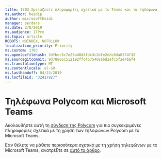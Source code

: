 ```yaml
---
title: 1703 Χρειάζεστε πληροφορίες σχετικά με το Teams και τα τηλέφωνα Polycom
ms.author: heidip
author: microsoftheidi
manager: serdars
ms.date: 2/8/2019
ms.audience: ITPro
ms.topic: article
ROBOTS: NOINDEX, NOFOLLOW
localization_priority: Priority
ms.custom: 1703
ms.openlocfilehash: 3dfbec5c7e29a40d1fdc3c2dfe2edc0da6374f32
ms.sourcegitcommit: 9d78905c512192ffc4675468abd2efc5f2e4baf4
ms.translationtype: HT
ms.contentlocale: el-GR
ms.lasthandoff: 04/23/2019
ms.locfileid: "32417927"
---
```

# <a name="polycom-phones-and-microsoft-teams"></a>Τηλέφωνα Polycom και Microsoft Teams

Ακολουθήστε αυτή τη [σύνδεση της Polycom](http://www.polycom.com/content/dam/polycom/common/documents/faqs/polycom-phones-and-microsoft-teams-faq-enus.pdf) για πιο συγκεκριμένες πληροφορίες σχετικά με τη χρήση των τηλεφώνων Polycom με το Microsoft Teams.

Εάν θέλετε να μάθετε περισσότερα σχετικά με τη χρήση τηλεφώνων με το Microsoft Teams, ανατρέξτε σε [αυτό το άρθρο](https://docs.microsoft.com/el-GR/microsoftteams/phones-for-teams).
